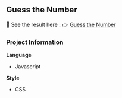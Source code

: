 ## Guess the Number
🚀 See the result here :
👉 [Guess the Number](https://vinnnervin.github.io/guess-the-number)


###  Project Information
**Language**
- Javascript

**Style**
- CSS
  
